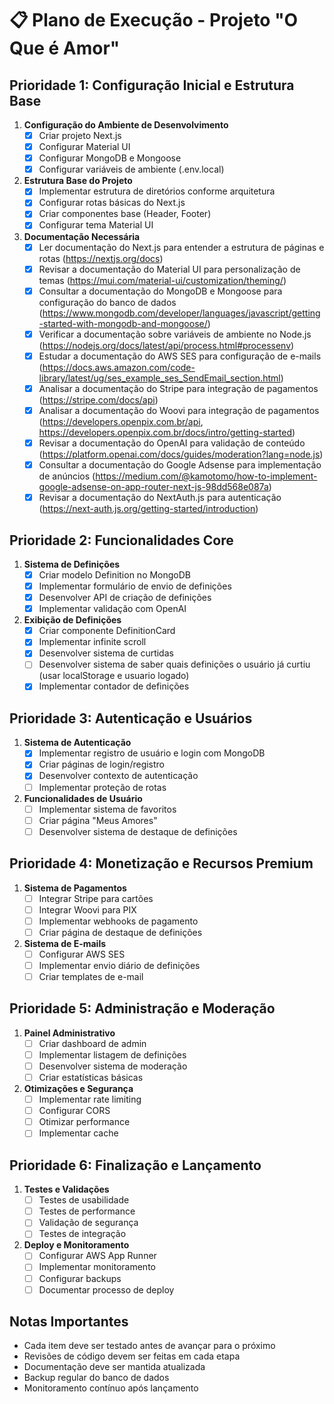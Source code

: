 # 📋 Plano de Execução - Projeto "O Que é Amor"

## Prioridade 1: Configuração Inicial e Estrutura Base
1. **Configuração do Ambiente de Desenvolvimento**
   - [X] Criar projeto Next.js
   - [X] Configurar Material UI
   - [X] Configurar MongoDB e Mongoose
   - [X] Configurar variáveis de ambiente (.env.local)

2. **Estrutura Base do Projeto**
   - [X] Implementar estrutura de diretórios conforme arquitetura
   - [X] Configurar rotas básicas do Next.js
   - [X] Criar componentes base (Header, Footer)
   - [X] Configurar tema Material UI

3. **Documentação Necessária**
   - [X] Ler documentação do Next.js para entender a estrutura de páginas e rotas (https://nextjs.org/docs)
   - [X] Revisar a documentação do Material UI para personalização de temas (https://mui.com/material-ui/customization/theming/)
   - [X] Consultar a documentação do MongoDB e Mongoose para configuração do banco de dados (https://www.mongodb.com/developer/languages/javascript/getting-started-with-mongodb-and-mongoose/)
   - [X] Verificar a documentação sobre variáveis de ambiente no Node.js (https://nodejs.org/docs/latest/api/process.html#processenv)
   - [X] Estudar a documentação do AWS SES para configuração de e-mails (https://docs.aws.amazon.com/code-library/latest/ug/ses_example_ses_SendEmail_section.html)
   - [X] Analisar a documentação do Stripe para integração de pagamentos (https://stripe.com/docs/api)
   - [X] Analisar a documentação do Woovi para integração de pagamentos (https://developers.openpix.com.br/api, https://developers.openpix.com.br/docs/intro/getting-started)
   - [X] Revisar a documentação do OpenAI para validação de conteúdo (https://platform.openai.com/docs/guides/moderation?lang=node.js)
   - [X] Consultar a documentação do Google Adsense para implementação de anúncios (https://medium.com/@kamotomo/how-to-implement-google-adsense-on-app-router-next-js-98dd568e087a)
   - [X] Revisar a documentação do NextAuth.js para autenticação (https://next-auth.js.org/getting-started/introduction)

## Prioridade 2: Funcionalidades Core
1. **Sistema de Definições**
   - [X] Criar modelo Definition no MongoDB
   - [X] Implementar formulário de envio de definições
   - [X] Desenvolver API de criação de definições
   - [X] Implementar validação com OpenAI

2. **Exibição de Definições**
   - [X] Criar componente DefinitionCard
   - [X] Implementar infinite scroll
   - [X] Desenvolver sistema de curtidas
   - [ ] Desenvolver sistema de saber quais definições o usuário já curtiu (usar localStorage e usuario logado)
   - [X] Implementar contador de definições

## Prioridade 3: Autenticação e Usuários
1. **Sistema de Autenticação**
   - [X] Implementar registro de usuário e login com MongoDB
   - [X] Criar páginas de login/registro
   - [X] Desenvolver contexto de autenticação
   - [ ] Implementar proteção de rotas

2. **Funcionalidades de Usuário**
   - [ ] Implementar sistema de favoritos
   - [ ] Criar página "Meus Amores"
   - [ ] Desenvolver sistema de destaque de definições

## Prioridade 4: Monetização e Recursos Premium
1. **Sistema de Pagamentos**
   - [ ] Integrar Stripe para cartões
   - [ ] Integrar Woovi para PIX
   - [ ] Implementar webhooks de pagamento
   - [ ] Criar página de destaque de definições

2. **Sistema de E-mails**
   - [ ] Configurar AWS SES
   - [ ] Implementar envio diário de definições
   - [ ] Criar templates de e-mail

## Prioridade 5: Administração e Moderação
1. **Painel Administrativo**
   - [ ] Criar dashboard de admin
   - [ ] Implementar listagem de definições
   - [ ] Desenvolver sistema de moderação
   - [ ] Criar estatísticas básicas

2. **Otimizações e Segurança**
   - [ ] Implementar rate limiting
   - [ ] Configurar CORS
   - [ ] Otimizar performance
   - [ ] Implementar cache

## Prioridade 6: Finalização e Lançamento
1. **Testes e Validações**
   - [ ] Testes de usabilidade
   - [ ] Testes de performance
   - [ ] Validação de segurança
   - [ ] Testes de integração

2. **Deploy e Monitoramento**
   - [ ] Configurar AWS App Runner
   - [ ] Implementar monitoramento
   - [ ] Configurar backups
   - [ ] Documentar processo de deploy

## Notas Importantes
- Cada item deve ser testado antes de avançar para o próximo
- Revisões de código devem ser feitas em cada etapa
- Documentação deve ser mantida atualizada
- Backup regular do banco de dados
- Monitoramento contínuo após lançamento
